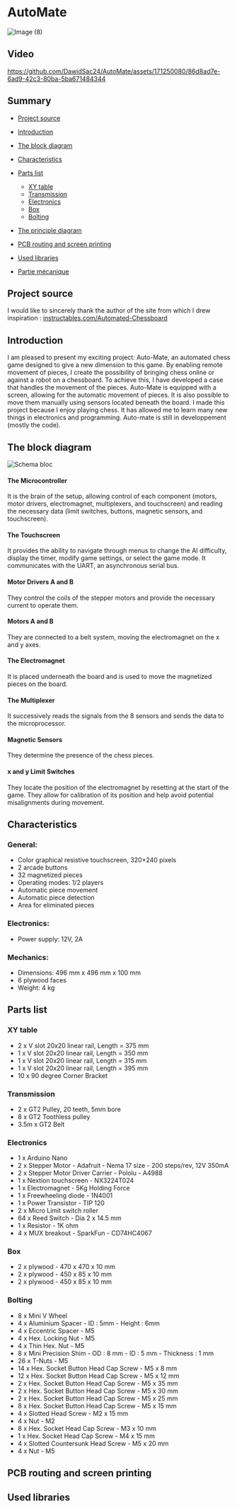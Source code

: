 # AutoMate
![Image (8)](https://github.com/DawidSac24/AutoMate/assets/171250080/2e45e442-d7ad-42c4-8633-2ada9f801d8c)
## Video 

https://github.com/DawidSac24/AutoMate/assets/171250080/86d8ad7e-6ad9-42c3-80ba-5ba671484344

## Summary

- [Project source](#Project-source)
- [Introduction](#Introduction)
- [The block diagram](#The-block-diagram) 
- [Characteristics](#Characteristics)
- [Parts list](#Parts-list) 
  - [XY table](#XY-table)
  - [Transmission](#Transmission)
  - [Electronics](#Electronics)
  - [Box](#Box)
  - [Bolting](#Bolting)

- [The principle diagram](#The-principle-diagram)
- [PCB routing and screen printing](#PCB-routing-and-screen-printing)
- [Used libraries](#Used-libraries)  
- [Partie mécanique](#Partie-mécanique)

## Project source
I would like to sincerely thank the author of the site from which I drew inspiration :
[instructables.com/Automated-Chessboard](https://www.instructables.com/Automated-Chessboard/)

## Introduction
I am pleased to present my exciting project: Auto-Mate, an automated chess game designed to give a new dimension to this game. By enabling remote movement of pieces, I create the possibility of bringing chess online or against a robot on a chessboard. To achieve this, I have developed a case that handles the movement of the pieces. Auto-Mate is equipped with a screen, allowing for the automatic movement of pieces. It is also possible to move them manually using sensors located beneath the board. I made this project because I enjoy playing chess. It has allowed me to learn many new things in electronics and programming. Auto-mate is still in developpement (mostly the code).

## The block diagram

![Schema bloc](https://github.com/DawidSac24/AutoMate/assets/171250080/c1ea0b3d-b250-44f0-b621-0e71598915d2)

#### The Microcontroller
It is the brain of the setup, allowing control of each component (motors, motor drivers, electromagnet, multiplexers, and touchscreen) and reading the necessary data (limit switches, buttons, magnetic sensors, and touchscreen).

#### The Touchscreen
It provides the ability to navigate through menus to change the AI difficulty, display the timer, modify game settings, or select the game mode. It communicates with the UART, an asynchronous serial bus.

#### Motor Drivers A and B
They control the coils of the stepper motors and provide the necessary current to operate them.

#### Motors A and B
They are connected to a belt system, moving the electromagnet on the x and y axes.

#### The Electromagnet
It is placed underneath the board and is used to move the magnetized pieces on the board.

#### The Multiplexer
It successively reads the signals from the 8 sensors and sends the data to the microprocessor.

#### Magnetic Sensors
They determine the presence of the chess pieces.

#### x and y Limit Switches
They locate the position of the electromagnet by resetting at the start of the game. They allow for calibration of its position and help avoid potential misalignments during movement.

## Characteristics
### General:
- Color graphical resistive touchscreen, 320×240 pixels
- 2 arcade buttons
- 32 magnetized pieces
- Operating modes: 1/2 players
- Automatic piece movement
- Automatic piece detection
- Area for eliminated pieces
### Electronics:
- Power supply: 12V, 2A
### Mechanics:
- Dimensions: 496 mm x 496 mm x 100 mm
- 6 plywood faces
- Weight: 4 kg

## Parts list

### XY table

- 2 x V slot 20x20 linear rail, Length = 375 mm
- 1 x V slot 20x20 linear rail, Length = 350 mm
- 1 x V slot 20x20 linear rail, Length = 315 mm
- 1 x V slot 20x20 linear rail, Length = 395 mm
- 10 x 90 degree Corner Bracket

### Transmission

- 2 x GT2 Pulley, 20 teeth, 5mm bore
- 8 x GT2 Toothless pulley
- 3.5m x GT2 Belt

### Electronics

- 1 x Arduino Nano
- 2 x Stepper Motor - Adafruit - Nema 17 size - 200 steps/rev, 12V 350mA
- 2 x Stepper Motor Driver Carrier - Pololu - A4988
- 1 x Nextion touchscreen - NX3224T024
- 1 x Electromagnet - 5Kg Holding Force
- 1 x Freewheeling diode - 1N4001
- 1 x Power Transistor - TIP 120
- 2 x Micro Limit switch roller
- 64 x Reed Switch - Dia 2 x 14.5 mm
- 1 x Resistor - 1K ohm
- 4 x MUX breakout - SparkFun - CD74HC4067

### Box

- 2 x plywood - 470 x 470 x 10 mm
- 2 x plywood - 450 x 85 x 10 mm
- 2 x plywood - 450 x 85 x 10 mm

### Bolting

- 8 x Mini V Wheel
- 4 x Aluminium Spacer - ID : 5mm - Height : 6mm
- 4 x Eccentric Spacer - M5
- 4 x Hex. Locking Nut - M5
- 4 x Thin Hex. Nut - M5
- 8 x Mini Precision Shim - OD : 8 mm - ID : 5 mm - Thickness : 1 mm
- 26 x T-Nuts - M5
- 14 x Hex. Socket Button Head Cap Screw - M5 x 8 mm
- 12 x Hex. Socket Button Head Cap Screw - M5 x 12 mm
- 2 x Hex. Socket Button Head Cap Screw - M5 x 35 mm
- 2 x Hex. Socket Button Head Cap Screw - M5 x 30 mm
- 2 x Hex. Socket Button Head Cap Screw - M5 x 25 mm
- 8 x Hex. Socket Button Head Cap Screw - M5 x 15 mm
- 4 x Slotted Head Screw - M2 x 15 mm
- 4 x Nut - M2
- 8 x Hex. Socket Head Cap Screw - M3 x 10 mm
- 1 x Hex. Socket Head Cap Screw - M4 x 15 mm
- 4 x Slotted Countersunk Head Screw - M5 x 20 mm
- 4 x Nut - M5

## PCB routing and screen printing

## Used libraries
